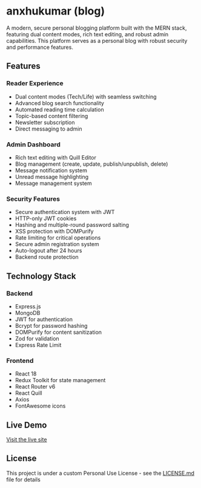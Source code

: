 # anxhukumar (blog)
A modern, secure personal blogging platform built with the MERN stack, featuring dual content modes, rich text editing, and robust admin capabilities. This platform serves as a personal blog with robust security and performance features.

## Features

### Reader Experience
- Dual content modes (Tech/Life) with seamless switching
- Advanced blog search functionality
- Automated reading time calculation
- Topic-based content filtering
- Newsletter subscription
- Direct messaging to admin

### Admin Dashboard
- Rich text editing with Quill Editor
- Blog management (create, update, publish/unpublish, delete)
- Message notification system
- Unread message highlighting
- Message management system

### Security Features
- Secure authentication system with JWT
- HTTP-only JWT cookies
- Hashing and multiple-round password salting 
- XSS protection with DOMPurify
- Rate limiting for critical operations
- Secure admin registration system
- Auto-logout after 24 hours
- Backend route protection

## Technology Stack

### Backend
- Express.js
- MongoDB
- JWT for authentication
- Bcrypt for password hashing
- DOMPurify for content sanitization
- Zod for validation
- Express Rate Limit

### Frontend
- React 18
- Redux Toolkit for state management
- React Router v6
- React Quill
- Axios
- FontAwesome icons

## Live Demo
[Visit the live site](deployment-url-here)

## License
This project is under a custom Personal Use License - see the [LICENSE.md](LICENSE.md) file for details